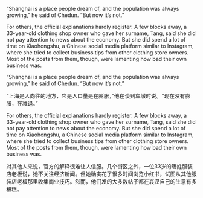 “Shanghai is a place people dream of, and the population was always growing,” he said of Chedun. “But now it’s not.”

For others, the official explanations hardly register. A few blocks away, a 33-year-old clothing shop owner who gave her surname, Tang, said she did not pay attention to news about the economy. But she did spend a lot of time on Xiaohongshu, a Chinese social media platform similar to Instagram, where she tried to collect business tips from other clothing store owners. Most of the posts from them, though, were lamenting how bad their own business was.

“Shanghai is a place people dream of, and the population was always growing,” he said of Chedun. “But now it’s not.”

“上海是人向往的地方，它是人口量是在膨胀，”他在谈到车墩时说。“现在没有膨胀，在减退。”

For others, the official explanations hardly register. A few blocks away, a 33-year-old clothing shop owner who gave her surname, Tang, said she did not pay attention to news about the economy. But she did spend a lot of time on Xiaohongshu, a Chinese social media platform similar to Instagram, where she tried to collect business tips from other clothing store owners. Most of the posts from them, though, were lamenting how bad their own business was.

对其他人来说，官方的解释很难让人信服。几个街区之外，一位33岁的唐姓服装店老板说，她不关注经济新闻。但她确实花了很多时间浏览小红书，试图从其他服装店老板那里收集商业技巧。然而，他们发的大多数帖子都在哀叹自己的生意有多糟糕。